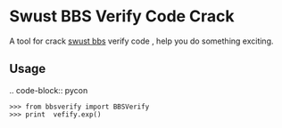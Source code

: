 Swust BBS Verify Code Crack
====================================
A tool for crack [swust bbs](http://bbs.swust.edu.cn/) verify code , help you do something exciting.

Usage
----------------------------------

.. code-block:: pycon

    >>> from bbsverify import BBSVerify
    >>> print  vefify.exp()
    

